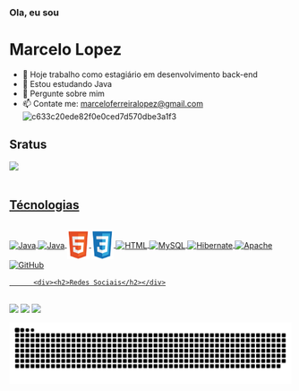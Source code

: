 ### Ola, eu sou

<h1 font-family="Arial">Marcelo Lopez</h1>


- 🔭 Hoje trabalho como estagiário em desenvolvimento back-end
- 🌱 Estou estudando Java
- 💬 Pergunte sobre mim
- 📫 Contate me: marceloferreiralopez@gmail.com
![c633c20ede82f0e0ced7d570dbe3a1f3](https://user-images.githubusercontent.com/70382532/138322189-2db8df52-9dcb-40a0-88a8-c365466bd33d.gif)
<div><h2>Sratus</h2></div>
<div allign="center">
  <a href="https://github.com/MarceloFLopez">
  <img height="180em" src="https://github-readme-stats.vercel.app/api?username=MarceloFLopez&show_icons=true&theme=gotham&include_all_commits=true&count_private=true"/>
  
</div>

</div>
  <br>
  
 <div><h2>Técnologias</h2></div>
  <div style="display: inline_block"><br>  
  <img align="center" alt="Java" height="40" width="60" src="https://cdn.jsdelivr.net/gh/devicons/devicon/icons/c/c-original.svg">
  <img align="center" alt="Java" height="50" width="60" src="https://cdn.jsdelivr.net/gh/devicons/devicon/icons/java/java-original.svg">
  <img align="center" alt="HTML" height="50" width="40" src="https://raw.githubusercontent.com/devicons/devicon/master/icons/html5/html5-original.svg">
  <img align="center" alt="CSS" height="50" width="40" src="https://raw.githubusercontent.com/devicons/devicon/master/icons/css3/css3-original.svg">
   <img align="center" alt="HTML" height="50" width="40" src="https://cdn.jsdelivr.net/gh/devicons/devicon/icons/javascript/javascript-original.svg">
  <img align="center" alt="MySQL" height="60" width="70" src="https://cdn.jsdelivr.net/gh/devicons/devicon/icons/mysql/mysql-original-wordmark.svg">
  <img align="center" alt="Hibernate" height="55" width="70" src="https://www.vectorlogo.zone/logos/hibernate/hibernate-ar21.svg">
  <img align="center" alt="Apache" height="55" width="70" src="https://www.vectorlogo.zone/logos/apache/apache-official.svg">
  <img align="center" alt="GitHub" height="55" width="70" src="https://cdn.jsdelivr.net/gh/devicons/devicon/icons/github/github-original-wordmark.svg">
     
          <div><h2>Redes Sociais</h2></div>
</div>  
<br>
<div >
  <a href="https://instagram.com/marceloferreiralopez" target="_blank"><img src="https://img.shields.io/badge/-Instagram-%23E4405F?style=for-the-badge&logo=instagram&logoColor=white" target="_blank"></a>
  <a href = "mailto:marceloferreiralopez@gmail.com"><img src="https://img.shields.io/badge/-Gmail-%23333?style=for-the-badge&logo=gmail&logoColor=white" target="_blank"></a>
  <a href="https://www.linkedin.com/in/marcelo-ferreira-lopez-180970a8/" target="_blank"><img src="https://img.shields.io/badge/-LinkedIn-%230077B5?style=for-the-badge&logo=linkedin&logoColor=white" target="_blank"></a> 
</div>

![Snake animation](https://raw.githubusercontent.com/Platane/snk/output/github-contribution-grid-snake.svg)

<div>

  
 
          
